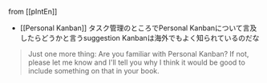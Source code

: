 
from [[pIntEn]]
- [[Personal Kanban]]
タスク管理のところでPersonal Kanbanについて言及したらどうかと言うsuggestion
Kanbanは海外でもよく知られているのだな

> Just one more thing: Are you familiar with Personal Kanban? If not, please let me know and I'll tell you why I think it would be good to include something on that in your book.
